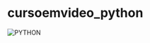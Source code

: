 # cursoemvideo_python

![PYTHON](https://scontent-gru2-2.xx.fbcdn.net/v/t39.30808-6/327109699_601986431770543_6621341106770029150_n.png?stp=dst-png_s960x960&_nc_cat=102&ccb=1-7&_nc_sid=5f2048&_nc_eui2=AeEYUPvpkoj27dJ4JKVFRN1kS4b6dke3Ib9Lhvp2R7chv5w38kGl6vNPypSCOADIEZzPMJoETCT-EPFr0qhTCH0d&_nc_ohc=-lgiJKr1HrUAX-918kv&_nc_ht=scontent-gru2-2.xx&oh=00_AfC2uTH8P9nkP5aRMoGiLocLvy-s2F5rHfwUUuyWbEpv8A&oe=6538310F)
